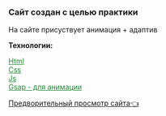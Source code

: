 ### Сайт создан с целью практики

На сайте присуствует анимация + адаптив

<b>Технологии:</b>

<div><a href="#!" style="color:#238636">Html</a></div>
<div><a href="#!" style="color:#238636">Css</a></div>
<div><a href="#!" style="color:#238636">Js</a></div>
<div><a href="#!" style="color:#238636">Gsap - для анимации</a></div>

<a href="https://meow-double.github.io/QSolutions" style="text-decoration:underline">Предворительный просмотр сайта👈</a>
